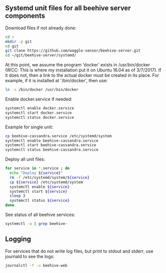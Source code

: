 
## Systemd unit files for all beehive server components 

Download files if not already done:
```bash
cd ~
mkdir -p git
cd git
git clone https://github.com/waggle-sensor/beehive-server.git
cd ~/git/beehive-server/systemd/
```

At this point, we assume the program 'docker' exists in /usr/bin/docker (WCC: This is where my installation put it on Ubuntu 16.04 as of 3/7/2017).  If it does not, then a link to the actual docker must be created in its place.  For example, if it is installed at '/bin/docker', then use:
```bash
ln -s /bin/docker /usr/bin/docker
```

Enable docker.service if needed:
```bash
systemctl enable docker.service
systemctl start docker.service
systemctl status docker.service
```


Example for single unit:
```bash
cp beehive-cassandra.service /etc/systemd/system
systemctl enable beehive-cassandra.service
systemctl start beehive-cassandra.service
systemctl status beehive-cassandra.service
```

Deploy all unit files:
```bash
for service in *.service ; do
  echo "Deploy ${service}"
  rm -f /etc/systemd/system/${service}
  cp ${service} /etc/systemd/system
  systemctl enable ${service}
  systemctl start ${service}
  sleep 3
  systemctl status ${service}
done
```

See status of all beehive services:
```bash
systemctl -a | grep beehive-
```


## Logging

For services that do not write log files, but print to stdout and stderr, use journald to see the logs:

```bash
journalctl -f -u beehive-web
```
